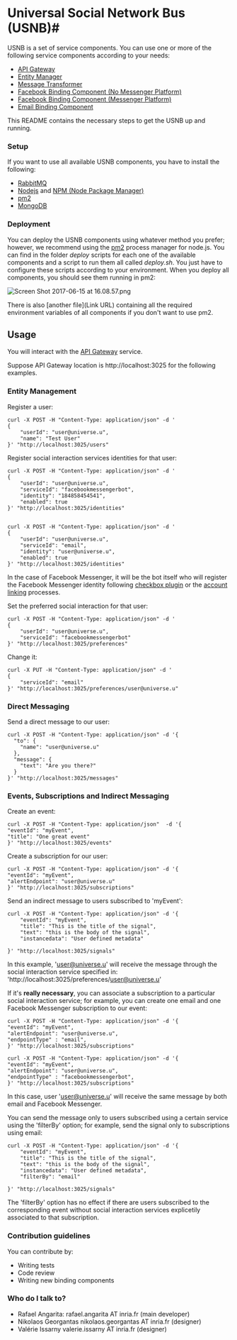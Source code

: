 # Universal Social Network Bus (USNB)#

USNB is a set of service components. You can use one or more of the following service components according to your needs:

* [API Gateway](https://gitlab.inria.fr/usnb/api-gateway)
* [Entity Manager](https://gitlab.inria.fr/usnb/entity-manager)
* [Message Transformer](https://gitlab.inria.fr/usnb/message-transformer)
* [Facebook Binding Component (No Messenger Platform)](https://gitlab.inria.fr/usnb/facebook-bc)
* [Facebook Binding Component (Messenger Platform)](https://gitlab.inria.fr/usnb/facebook-bc-bot-appcivist)
* [Email Binding Component](https://gitlab.inria.fr/usnb/email-bc)

This README contains the necessary steps to get the USNB up and running.

### Setup ###

If you want to use all available USNB components, you have to install the following:

* [RabbitMQ](https://www.rabbitmq.com)
* [Nodejs](https://nodejs.org/) and [NPM (Node Package Manager)](https://www.npmjs.org/)
* [pm2](http://pm2.keymetrics.io/docs/usage/quick-start/) 
* [MongoDB](https://www.mongodb.com)

### Deployment ###

You can deploy the USNB components using whatever method you prefer; however, we recommend using the [pm2](http://pm2.keymetrics.io/docs/usage/quick-start/) process manager for node.js. You can find in the folder *deploy* scripts for each one of the available components and a script to run them all called *deploy.sh*. 
You just have to configure these scripts according to your environment. When you deploy all components, you should see them running in pm2:

![Screen Shot 2017-06-15 at 16.08.57.png](https://bitbucket.org/repo/XX5zzkb/images/1938485544-Screen%20Shot%202017-06-15%20at%2016.08.57.png)


There is also [another file](Link URL) containing all the required environment variables of all components if you don't want to use pm2.

## Usage ##

You will interact with the [API Gateway](https://gitlab.inria.fr/usnb/api-gateway) service. 

Suppose API Gateway location is http://localhost:3025 for the following examples.


### Entity Management ###

Register a user:

```
curl -X POST -H "Content-Type: application/json" -d '
{
    "userId": "user@universe.u",
    "name": "Test User"
}' "http://localhost:3025/users"
```

Register social interaction services identities for that user:

```
curl -X POST -H "Content-Type: application/json" -d '
{
    "userId": "user@universe.u",
    "serviceId": "facebookmessengerbot",
    "identity": "184858454541",
    "enabled": true
}' "http://localhost:3025/identities"


curl -X POST -H "Content-Type: application/json" -d '
{
    "userId": "user@universe.u",
    "serviceId": "email",
    "identity": "user@universe.u",
    "enabled": true
}' "http://localhost:3025/identities"
```

In the case of Facebook Messenger, it will be the bot itself who will register
the Facebook Messenger identity following [checkbox plugin](https://developers.facebook.com/docs/messenger-platform/plugin-reference/checkbox-plugin)
or the [account linking](https://developers.facebook.com/docs/messenger-platform/account-linking/v2.10) processes.

Set the preferred social interaction for that user:

```
curl -X POST -H "Content-Type: application/json" -d '
{
    "userId": "user@universe.u",
    "serviceId": "facebookmessengerbot"
}' "http://localhost:3025/preferences"
```

Change it:

```
curl -X PUT -H "Content-Type: application/json" -d '
{
    "serviceId": "email"
}' "http://localhost:3025/preferences/user@universe.u"
```

### Direct Messaging ###

Send a direct message to our user:

```
curl -X POST -H "Content-Type: application/json" -d '{
  "to": {
    "name": "user@universe.u"
  },
  "message": {
    "text": "Are you there?"
  }
}' "http://localhost:3025/messages"

```

### Events, Subscriptions and Indirect Messaging ###

Create an event:

```
curl -X POST -H "Content-Type: application/json"  -d '{
"eventId": "myEvent",
"title": "One great event"
}' "http://localhost:3025/events"
```

Create a subscription for our user:

```
curl -X POST -H "Content-Type: application/json" -d '{ 
"eventId": "myEvent", 
"alertEndpoint": "user@universe.u"
}' "http://localhost:3025/subscriptions"
```

Send an indirect message to users subscribed to 'myEvent':

```
curl -X POST -H "Content-Type: application/json" -d '{
    "eventId": "myEvent", 
    "title": "This is the title of the signal", 
    "text": "this is the body of the signal", 
    "instancedata": "User defined metadata"
    
}' "http://localhost:3025/signals"
```

In this example, 'user@universe.u' will receive the message through the
social interaction service specified in: 'http://localhost:3025/preferences/user@universe.u'

If it's **really necessary**, you can associate a subscription to a particular
social interaction service; for example, you can create one email and one 
Facebook Messenger subscription to our event:


```
curl -X POST -H "Content-Type: application/json" -d '{ 
"eventId": "myEvent", 
"alertEndpoint": "user@universe.u", 
"endpointType" : "email",
}' "http://localhost:3025/subscriptions"

curl -X POST -H "Content-Type: application/json" -d '{ 
"eventId": "myEvent", 
"alertEndpoint": "user@universe.u", 
"endpointType" : "facebookmessengerbot",
}' "http://localhost:3025/subscriptions"
```

In this case, user 'user@universe.u' will receive the same message by both email
and Facebook Messenger.

You can send the message only to users subscribed using a certain service using 
the 'filterBy' option; for example, send the signal only to subscriptions using 
email:


```
curl -X POST -H "Content-Type: application/json" -d '{
    "eventId": "myEvent", 
    "title": "This is the title of the signal", 
    "text": "this is the body of the signal", 
    "instancedata": "User defined metadata",
    "filterBy": "email"
    
}' "http://localhost:3025/signals"
```

The 'filterBy' option has no effect if there are users subscribed to the 
corresponding event without social interaction services explicetily associated
to that subscription.


### Contribution guidelines ###

You can contribute by:

* Writing tests
* Code review
* Writing new binding components

### Who do I talk to? ###

* Rafael Angarita: rafael.angarita AT inria.fr (main developer)
* Nikolaos Georgantas nikolaos.georgantas AT inria.fr (designer)
* Valérie Issarny valerie.issarny AT inria.fr (designer)